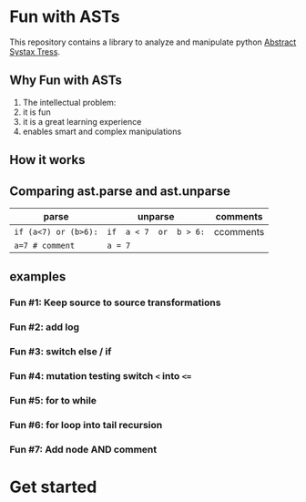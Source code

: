 # Fun with ASTs
This repository contains a library to analyze and manipulate python [Abstract Systax Tress](TBD).


## Why Fun with ASTs
1. The intellectual problem: 
2. it is fun
2. it is a great learning experience 
3. enables smart and complex manipulations 

## How it works



## Comparing ast.parse and ast.unparse
| parse                | unparse                 | comments  |
|----------------------|-------------------------|-----------|
| `if (a<7) or (b>6):` | `if  a < 7  or  b > 6:` | ccomments |
| `a=7 # comment`      | `a = 7`                 |           |



## examples
### Fun #1: Keep source to source transformations
### Fun #2: add log
### Fun #3: switch else / if 
### Fun #4: mutation testing switch `<` into `<=`
### Fun #5: for to while 
### Fun #6: for loop into tail recursion 
### Fun #7: Add node AND comment 







# Get started 